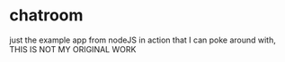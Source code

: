 # chatroom
just the example app from nodeJS in action that I can poke around with, THIS IS NOT MY ORIGINAL WORK
